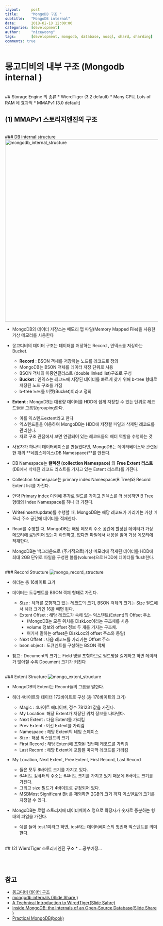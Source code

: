 ```yaml
---
layout:     post
title:      "MongoDB 구조 "
subtitle:   "MongoDB internal" 
date:       2018-02-10 12:00:00
categories: [development]
author:     "nicewoong"
tags:       [development, mongodb, database, nosql, shard, sharding]
comments: true
---
```



# 몽고디비의 내부 구조 (Mongodb internal )

<br>
## Storage Engine 의 종류 
* WierdTiger (3.2 default)
  * Many CPU, Lots of RAM 에 효과적
* MMAPv1 (3.0 default)


## (1) MMAPv1 스토리지엔진의 구조 

<br>
### DB internal structure

<img src="{{ site.url }}/assets/mongodb_internal_structure.png" alt="mongodb_internal_structure" style="width:600px" />

* MongoDB의 데이터 저장소는 메모리 맵 파일(Memory Mapped File)을 사용한 가상 메모리를 사용한다

* 몽고디비의 데이터 구조는 데이터를 저장하는 Record , 인덱스를 저장하는 Bucket. 
  * **Record** : BSON 객체를 저장하는 노드를 레코드로 정의 
  * MongoDB는 BSON 객체를 데이터 저장 단위로 사용
  * BSON 객체의 이중연결리스트 (double linked list)구조로 구성
  * **Bucket** : 인덱스는 레코드에 저장된 데이터를 빠르게 찾기 위해 b-tree 형태로 저장된 노드 구조를 가짐
  * b-tree 노드를 버켓(Bucket)이라고 정의

* **Extent** : MongoDB는 대용량 데이터를 HDD에 쉽게 저장할 수 있는 단위로 레코드들을 그룹핑grouping한다.
  * 이를 익스텐드extent라고 한다
  * 익스텐드들을 이용하여 MongoDB는 HDD에 저장될 파일과 삭제된 레코드를 관리한다.
  * 자료 구조 관점에서 보면 연결되어 있는 레코드들의 헤더 역할을 수행하는 것

* 사용자가 하나의 데이터베이스를 만들었다면, MongoDB는 데이터베이스와 관련된 한 개의 **네임스페이스(DB Namespace)**를 만든다.
* DB Namespace는 **컬렉션 (collection Namespace)** 와
**Free Extent 리스트**(DB에서 삭제된 레코드 리스트를 가지고 있는 Extent 리스트)를 가진다. 
* Collection Namespace는 primary index Namespace(B Tree)와 Record Extent list를 가진다. 
* 만약 Primary index 이외에 추가로 필드를 가지고 인덱스를 더 생성하면 B Tree 형태의 Index Namespace를 하나 더 가진다.


* Write(insert/update)를 수행할 때,  MongoDB는 해당 레코드가 가리키는 가상 메모리 주소 공간에 데이터를 적재한다.
* Read를 수행할 때, MongoDB는 해당 메모리 주소 공간에 할당된 데이터가 가상 메모리에 로딩되어 있는지 확인하고, 
없다면 파일에서 내용을 읽어 가상 메모리에 적재한다.
* MongoDB는 백그라운드로 (주기적으로)가상 메모리에 적재된 데이터를 HDD에 최대 2GB 단위로 파일을 구성한 볼륨(volume)으로
HDD에 데이터를 flush한다.





<br>
### Record Structure 
<img src="{{ site.url }}/assets/mongo_record_structure.png" alt="mongo_record_structure"/>


* 헤더는 총 16바이트 크기
* 데이터는 도큐멘트를 BSON 객체 형태로 가진다.
  * Size : 헤더를 포함하고 있는 레코드의 크기, 
BSON 객체의 크기는 Size 필드에서 헤더 크기인 16을 빼면 된다.
  * Extent Offset : 해당 레코드가 속해 있는 익스텐트(Extent)의 Offset 주소 
    * (MongoDB는 모든 위치를 DiskLoc이라는 구조체를 사용
    * volume 정보와 offset 정보 두 개를 가지는 구조체. 
    * 여기서 말하는 offset은 DiskLoc의 offset 주소와 동일)
  * Next Offset : 다음 레코드를 가리키는 Offset 주소
  * bson object : 도큐멘트를 구성하는 BSON 객체

* 참고 : Document의 크기는 Field 명을 포함하므로 필드명을 길게하고 하면 데이터가 많아질 수록 Document 크기가 커진다





<br>
### Extent Structure 
<img src="{{ site.url }}/assets/mongo_extent_structure.png" alt="mongo_extent_structure" />


* MongoDB의 Extent는 Record들의 그룹을 말한다.
* 헤더 4바이트와 데이터 172바이트로 구성 (총 178바이트의 크기)
  * Magic : 4바이트 헤더이며, 정수 781231 값을 가진다.
  * My Location: 해당 Extent가 저장된 위치 정보를 나타낸다.
  * Next Extent : 다음 Extent를 가리킴  
  * Prev Extent : 이전 Extent를 가리킴
  * Namespace : 해당 Extent의 네임 스페이스
  * Size : 해당 익스텐드의 크기
  * First Record : 해당 Extent에 포함된 첫번째 레코드를 가리킴
  * Last Record : 해당 Extent에 포함된 마지막 레코드를 가리킴

* My Location, Next Extent, Prev Extent, First Record, Last Record 
  * 들은 모두 8바이트 크기를 가지고 있다. 
  * 64비트 컴퓨터의 주소는 64비트 크기를 가지고 있기 때문에 8바이트 크기를 가진다. 
  * 그리고 size 필드가 4바이트로 규정되어 있다.
  * MSBMost Significant Bit 를 제외하면 2GB의 크기 까지 익스텐트의 크기를 지정할 수 있다. 

* MongoDB는 로컬 스토리지에 데이터베이스 명으로 확장자가 숫자로 증분하는 형태의 파일을 가진다. 
  * 예를 들어 test.1이라고 하면, test라는 데이터베이스의 첫번째 익스텐트를 의미한다.

<br>
## (2) WierdTiger 스토리지엔진 구조 
* ...공부예정... 




<br><br>
## 참고

* [몽고디비 데이터 구조 ](http://mongodb.citsoft.net/ )
* [mongodb internals (Slide Share )](https://www.slideshare.net/NorbertoLeite/mongodb-internals-55965341)
* [A Technical Introduction to WiredTiger(Slide Sahre)](https://www.slideshare.net/wiredtiger/mongo-db-worldwiredtiger?next_slideshow=1)
* [Inside MongoDB: the Internals of an Open-Source Database(Slide Share )](https://www.slideshare.net/mdirolf/inside-mongodb-the-internals-of-an-opensource-database )
* [Practical MongoDB(book)](https://books.google.co.kr/books?id=7iI3CwAAQBAJ&pg=PA166&lpg=PA166&dq=mongodb+b+tree&source=bl&ots=cLtkVTWESk&sig=AqOe913XuVKGOf30YzqpF2QNIBQ&hl=ko&sa=X&ved=0ahUKEwj2vran6rzXAhUMy7wKHVS_AFk4ChDoAQg9MAM#v=onepage&q=mongodb%20b%20tree&f=false)
